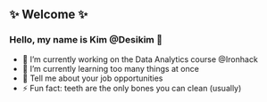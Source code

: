 <h2> ✨ Welcome ✨
 </h2>
<h3> Hello, my name is Kim @Desikim 👋 
</h3> 

- 🔭 I’m currently working on the Data Analytics course @Ironhack
- 🌱 I’m currently learning too many things at once
- 💬 Tell me about your job opportunities 
- ⚡ Fun fact: teeth are the only bones you can clean (usually)

